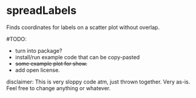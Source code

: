 # spreadLabels
Finds coordinates for labels on a scatter plot without overlap.

#TODO:
- turn into package?
- install/run example code that can be copy-pasted
- ~~some example plot for show.~~
- add open license.

disclaimer: This is very sloppy code atm, just thrown together. Very as-is. Feel free to change anything or whatever.
